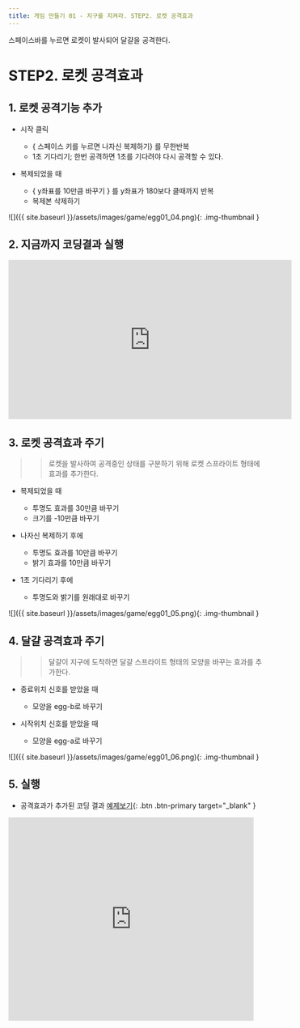 ```yaml
---
title: 게임 만들기 01 - 지구를 지켜라. STEP2. 로켓 공격효과
---
```


스페이스바를 누르면 로켓이 발사되어 달걀을 공격한다.    

# STEP2. 로켓 공격효과

## 1. 로켓 공격기능 추가
 + 시작 클릭
    + { 스페이스 키를 누르면 나자신 복제하기} 를 무한반복     
    + 1초 기다리기; 한번 공격하면 1초를 기다려야 다시 공격할 수 있다.    
 
 + 복제되었을 때
    + { y좌표를 10만큼 바꾸기 } 를 y좌표가 180보다 클때까지 반복
    + 복제본 삭제하기

 ![]({{ site.baseurl }}/assets/images/game/egg01_04.png){: .img-thumbnail }


## 2. 지금까지 코딩결과 실행

<iframe width="560" height="315" src="https://www.youtube.com/embed/WOr_qf50kyM" title="YouTube video player" frameborder="0" allow="accelerometer; autoplay; clipboard-write; encrypted-media; gyroscope; picture-in-picture" allowfullscreen></iframe>


## 3. 로켓 공격효과 주기
>> 로켓을 발사하여 공격중인 상태를 구분하기 위해 로켓 스프라이트 형태에 효과를 추가한다.

+ 복제되었을 때
    + 투명도 효과를 30만큼 바꾸기
    + 크기를 -10만큼 바꾸기

+ 나자신 복제하기 후에
    + 투명도 효과를 10만큼 바꾸기
    + 밝기 효과를 10만큼 바꾸기
+ 1초 기다리기 후에
    + 투명도와 밝기를 원래대로 바꾸기

 ![]({{ site.baseurl }}/assets/images/game/egg01_05.png){: .img-thumbnail }

## 4. 달걀 공격효과 주기
>> 달걀이 지구에 도착하면 달걀 스프라이트 형태의 모양을 바꾸는 효과를 추가한다.

+ 종료위치 신호를 받았을 때
    + 모양을 egg-b로 바꾸기

+ 시작위치 신호를 받았을 때
    + 모양을 egg-a로 바꾸기

![]({{ site.baseurl }}/assets/images/game/egg01_06.png){: .img-thumbnail }

## 5. 실행
+ 공격효과가 추가된 코딩 결과 [예제보기](https://scratch.mit.edu/projects/629430809/){: .btn .btn-primary target="_blank" }    

<iframe src="https://scratch.mit.edu/projects/629493337/embed" allowtransparency="true" width="485" height="402" frameborder="0" scrolling="no" allowfullscreen></iframe>